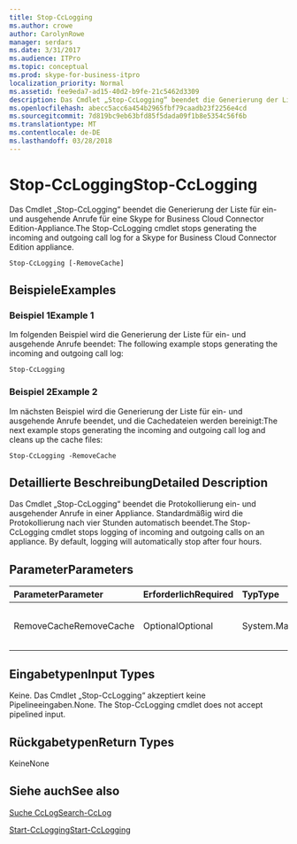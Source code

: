 ```yaml
---
title: Stop-CcLogging
ms.author: crowe
author: CarolynRowe
manager: serdars
ms.date: 3/31/2017
ms.audience: ITPro
ms.topic: conceptual
ms.prod: skype-for-business-itpro
localization_priority: Normal
ms.assetid: fee9eda7-ad15-40d2-b9fe-21c5462d3309
description: Das Cmdlet „Stop-CcLogging“ beendet die Generierung der Liste für ein- und ausgehende Anrufe für eine Skype for Business Cloud Connector Edition-Appliance.
ms.openlocfilehash: abecc5acc6a454b2965fbf79caadb23f2256e4cd
ms.sourcegitcommit: 7d819bc9eb63bfd85f5dada09f1b8e5354c56f6b
ms.translationtype: MT
ms.contentlocale: de-DE
ms.lasthandoff: 03/28/2018
---
```

# <a name="stop-cclogging"></a><span data-ttu-id="ca194-103">Stop-CcLogging</span><span class="sxs-lookup"><span data-stu-id="ca194-103">Stop-CcLogging</span></span>
 
<span data-ttu-id="ca194-104">Das Cmdlet „Stop-CcLogging“ beendet die Generierung der Liste für ein- und ausgehende Anrufe für eine Skype for Business Cloud Connector Edition-Appliance.</span><span class="sxs-lookup"><span data-stu-id="ca194-104">The Stop-CcLogging cmdlet stops generating the incoming and outgoing call log for a Skype for Business Cloud Connector Edition appliance.</span></span>
  
```
Stop-CcLogging [-RemoveCache]
```

## <a name="examples"></a><span data-ttu-id="ca194-105">Beispiele</span><span class="sxs-lookup"><span data-stu-id="ca194-105">Examples</span></span>
<span data-ttu-id="ca194-106"><a name="Examples"> </a></span><span class="sxs-lookup"><span data-stu-id="ca194-106"></span></span>

### <a name="example-1"></a><span data-ttu-id="ca194-107">Beispiel 1</span><span class="sxs-lookup"><span data-stu-id="ca194-107">Example 1</span></span>

<span data-ttu-id="ca194-108">Im folgenden Beispiel wird die Generierung der Liste für ein- und ausgehende Anrufe beendet: </span><span class="sxs-lookup"><span data-stu-id="ca194-108">The following example stops generating the incoming and outgoing call log:</span></span> 
  
```
Stop-CcLogging
```

### <a name="example-2"></a><span data-ttu-id="ca194-109">Beispiel 2</span><span class="sxs-lookup"><span data-stu-id="ca194-109">Example 2</span></span>

<span data-ttu-id="ca194-110">Im nächsten Beispiel wird die Generierung der Liste für ein- und ausgehende Anrufe beendet, und die Cachedateien werden bereinigt:</span><span class="sxs-lookup"><span data-stu-id="ca194-110">The next example stops generating the incoming and outgoing call log and cleans up the cache files:</span></span>
  
```
Stop-CcLogging -RemoveCache
```

## <a name="detailed-description"></a><span data-ttu-id="ca194-111">Detaillierte Beschreibung</span><span class="sxs-lookup"><span data-stu-id="ca194-111">Detailed Description</span></span>
<span data-ttu-id="ca194-112"><a name="DetailedDescription"> </a></span><span class="sxs-lookup"><span data-stu-id="ca194-112"></span></span>

<span data-ttu-id="ca194-p101">Das Cmdlet „Stop-CcLogging“ beendet die Protokollierung ein- und ausgehender Anrufe in einer Appliance. Standardmäßig wird die Protokollierung nach vier Stunden automatisch beendet.</span><span class="sxs-lookup"><span data-stu-id="ca194-p101">The Stop-CcLogging cmdlet stops logging of incoming and outgoing calls on an appliance. By default, logging will automatically stop after four hours.</span></span>
  
## <a name="parameters"></a><span data-ttu-id="ca194-115">Parameter</span><span class="sxs-lookup"><span data-stu-id="ca194-115">Parameters</span></span>
<span data-ttu-id="ca194-116"><a name="DetailedDescription"> </a></span><span class="sxs-lookup"><span data-stu-id="ca194-116"></span></span>

|<span data-ttu-id="ca194-117">**Parameter**</span><span class="sxs-lookup"><span data-stu-id="ca194-117">**Parameter**</span></span>|<span data-ttu-id="ca194-118">**Erforderlich**</span><span class="sxs-lookup"><span data-stu-id="ca194-118">**Required**</span></span>|<span data-ttu-id="ca194-119">**Typ**</span><span class="sxs-lookup"><span data-stu-id="ca194-119">**Type**</span></span>|<span data-ttu-id="ca194-120">**Beschreibung**</span><span class="sxs-lookup"><span data-stu-id="ca194-120">**Description**</span></span>|
|:-----|:-----|:-----|:-----|
| <span data-ttu-id="ca194-121">RemoveCache</span><span class="sxs-lookup"><span data-stu-id="ca194-121">RemoveCache</span></span> <br/> | <span data-ttu-id="ca194-122">Optional</span><span class="sxs-lookup"><span data-stu-id="ca194-122">Optional</span></span> <br/> | <span data-ttu-id="ca194-123">System.Management.Automation.SwitchParameter</span><span class="sxs-lookup"><span data-stu-id="ca194-123">System.Management.Automation.SwitchParameter</span></span> <br/> |<span data-ttu-id="ca194-124">Entfernt die Cachedateien für die Protokollierung. </span><span class="sxs-lookup"><span data-stu-id="ca194-124">Removes the logging cache files.</span></span>  <br/> |
   
## <a name="input-types"></a><span data-ttu-id="ca194-125">Eingabetypen</span><span class="sxs-lookup"><span data-stu-id="ca194-125">Input Types</span></span>
<span data-ttu-id="ca194-126"><a name="InputTypes"> </a></span><span class="sxs-lookup"><span data-stu-id="ca194-126"></span></span>

<span data-ttu-id="ca194-p102">Keine. Das Cmdlet „Stop-CcLogging“ akzeptiert keine Pipelineeingaben.</span><span class="sxs-lookup"><span data-stu-id="ca194-p102">None. The Stop-CcLogging cmdlet does not accept pipelined input.</span></span>
  
## <a name="return-types"></a><span data-ttu-id="ca194-129">Rückgabetypen</span><span class="sxs-lookup"><span data-stu-id="ca194-129">Return Types</span></span>
<span data-ttu-id="ca194-130"><a name="ReturnTypes"> </a></span><span class="sxs-lookup"><span data-stu-id="ca194-130"></span></span>

<span data-ttu-id="ca194-131">Keine</span><span class="sxs-lookup"><span data-stu-id="ca194-131">None</span></span>
  
## <a name="see-also"></a><span data-ttu-id="ca194-132">Siehe auch</span><span class="sxs-lookup"><span data-stu-id="ca194-132">See also</span></span>
<span data-ttu-id="ca194-133"><a name="ReturnTypes"> </a></span><span class="sxs-lookup"><span data-stu-id="ca194-133"></span></span>

[<span data-ttu-id="ca194-134">Suche CcLog</span><span class="sxs-lookup"><span data-stu-id="ca194-134">Search-CcLog</span></span>](search-cclog.md)
  
[<span data-ttu-id="ca194-135">Start-CcLogging</span><span class="sxs-lookup"><span data-stu-id="ca194-135">Start-CcLogging</span></span>](start-cclogging.md)
  

